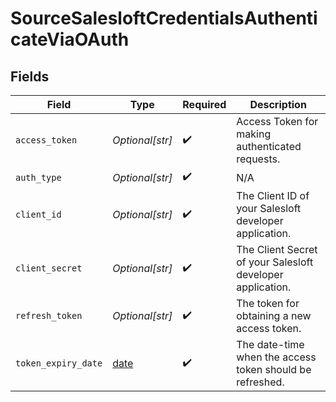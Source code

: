 # SourceSalesloftCredentialsAuthenticateViaOAuth


## Fields

| Field                                                                | Type                                                                 | Required                                                             | Description                                                          |
| -------------------------------------------------------------------- | -------------------------------------------------------------------- | -------------------------------------------------------------------- | -------------------------------------------------------------------- |
| `access_token`                                                       | *Optional[str]*                                                      | :heavy_check_mark:                                                   | Access Token for making authenticated requests.                      |
| `auth_type`                                                          | *Optional[str]*                                                      | :heavy_check_mark:                                                   | N/A                                                                  |
| `client_id`                                                          | *Optional[str]*                                                      | :heavy_check_mark:                                                   | The Client ID of your Salesloft developer application.               |
| `client_secret`                                                      | *Optional[str]*                                                      | :heavy_check_mark:                                                   | The Client Secret of your Salesloft developer application.           |
| `refresh_token`                                                      | *Optional[str]*                                                      | :heavy_check_mark:                                                   | The token for obtaining a new access token.                          |
| `token_expiry_date`                                                  | [date](https://docs.python.org/3/library/datetime.html#date-objects) | :heavy_check_mark:                                                   | The date-time when the access token should be refreshed.             |